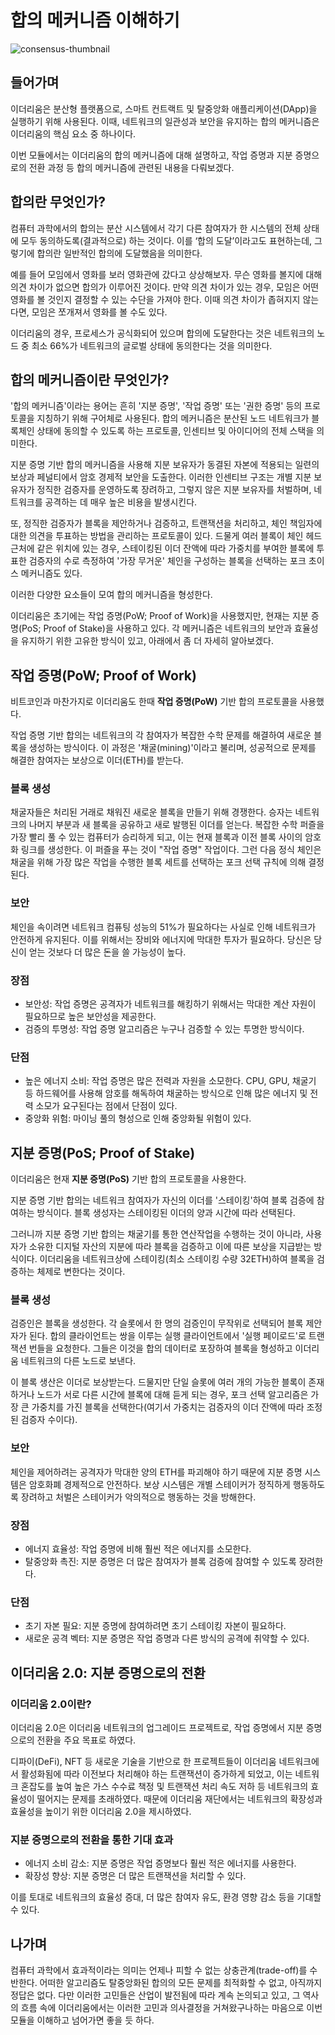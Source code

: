 # 합의 메커니즘 이해하기

![consensus-thumbnail](https://github.com/bohyunkang/road-to-bangkok/assets/65386533/e63054be-d856-464e-bc07-0622a01b217d)

## 들어가며

이더리움은 분산형 플랫폼으로, 스마트 컨트랙트 및 탈중앙화 애플리케이션(DApp)을 실행하기 위해 사용된다. 이때, 네트워크의 일관성과 보안을 유지하는 합의 메커니즘은 이더리움의 핵심 요소 중 하나이다.

이번 모듈에서는 이더리움의 합의 메커니즘에 대해 설명하고, 작업 증명과 지분 증명으로의 전환 과정 등 합의 메커니즘에 관련된 내용을 다뤄보겠다.

## 합의란 무엇인가?

컴퓨터 과학에서의 합의는 분산 시스템에서 각기 다른 참여자가 한 시스템의 전체 상태에 모두 동의하도록(결과적으로) 하는 것이다. 이를 ‘합의 도달’이라고도 표현하는데, 그렇기에 합의란 일반적인 합의에 도달했음을 의미한다.

예를 들어 모임에서 영화를 보러 영화관에 갔다고 상상해보자. 무슨 영화를 볼지에 대해 의견 차이가 없으면 합의가 이루어진 것이다. 만약 의견 차이가 있는 경우, 모임은 어떤 영화를 볼 것인지 결정할 수 있는 수단을 가져야 한다. 이때 의견 차이가 좁혀지지 않는다면, 모임은 쪼개져서 영화를 볼 수도 있다.

이더리움의 경우, 프로세스가 공식화되어 있으며 합의에 도달한다는 것은 네트워크의 노드 중 최소 66%가 네트워크의 글로벌 상태에 동의한다는 것을 의미한다.

## 합의 메커니즘이란 무엇인가?

'합의 메커니즘'이라는 용어는 흔히 '지분 증명', '작업 증명' 또는 '권한 증명' 등의 프로토콜을 지칭하기 위해 구어체로 사용된다. 합의 메커니즘은 분산된 노드 네트워크가 블록체인 상태에 동의할 수 있도록 하는 프로토콜, 인센티브 및 아이디어의 전체 스택을 의미한다.

지분 증명 기반 합의 메커니즘을 사용해 지분 보유자가 동결된 자본에 적용되는 일련의 보상과 페널티에서 암호 경제적 보안을 도출한다. 이러한 인센티브 구조는 개별 지분 보유자가 정직한 검증자를 운영하도록 장려하고, 그렇지 않은 지분 보유자를 처벌하며, 네트워크를 공격하는 데 매우 높은 비용을 발생시킨다.

또, 정직한 검증자가 블록을 제안하거나 검증하고, 트랜잭션을 처리하고, 체인 책임자에 대한 의견을 투표하는 방법을 관리하는 프로토콜이 있다. 드물게 여러 블록이 체인 헤드 근처에 같은 위치에 있는 경우, 스테이킹된 이더 잔액에 따라 가중치를 부여한 블록에 투표한 검증자의 수로 측정하여 '가장 무거운' 체인을 구성하는 블록을 선택하는 포크 초이스 메커니즘도 있다.

이러한 다양한 요소들이 모여 합의 메커니즘을 형성한다.

이더리움은 초기에는 작업 증명(PoW; Proof of Work)을 사용했지만, 현재는 지분 증명(PoS; Proof of Stake)을 사용하고 있다. 각 메커니즘은 네트워크의 보안과 효율성을 유지하기 위한 고유한 방식이 있고, 아래에서 좀 더 자세히 알아보겠다.

## 작업 증명(PoW; Proof of Work)

비트코인과 마찬가지로 이더리움도 한때 **작업 증명(PoW)** 기반 합의 프로토콜을 사용했다.

작업 증명 기반 합의는 네트워크의 각 참여자가 복잡한 수학 문제를 해결하여 새로운 블록을 생성하는 방식이다. 이 과정은 '채굴(mining)'이라고 불리며, 성공적으로 문제를 해결한 참여자는 보상으로 이더(ETH)를 받는다.

### 블록 생성

채굴자들은 처리된 거래로 채워진 새로운 블록을 만들기 위해 경쟁한다. 승자는 네트워크의 나머지 부분과 새 블록을 공유하고 새로 발행된 이더를 얻는다. 복잡한 수학 퍼즐을 가장 빨리 풀 수 있는 컴퓨터가 승리하게 되고, 이는 현재 블록과 이전 블록 사이의 암호화 링크를 생성한다. 이 퍼즐을 푸는 것이 "작업 증명" 작업이다. 그런 다음 정식 체인은 채굴을 위해 가장 많은 작업을 수행한 블록 세트를 선택하는 포크 선택 규칙에 의해 결정된다.

### 보안

체인을 속이려면 네트워크 컴퓨팅 성능의 51%가 필요하다는 사실로 인해 네트워크가 안전하게 유지된다. 이를 위해서는 장비와 에너지에 막대한 투자가 필요하다. 당신은 당신이 얻는 것보다 더 많은 돈을 쓸 가능성이 높다.

### 장점

- 보안성: 작업 증명은 공격자가 네트워크를 해킹하기 위해서는 막대한 계산 자원이 필요하므로 높은 보안성을 제공한다.
- 검증의 투명성: 작업 증명 알고리즘은 누구나 검증할 수 있는 투명한 방식이다.

### 단점

- 높은 에너지 소비: 작업 증명은 많은 전력과 자원을 소모한다. CPU, GPU, 채굴기 등 하드웨어를 사용해 암호를 해독하여 채굴하는 방식으로 인해 많은 에너지 및 전력 소모가 요구된다는 점에서 단점이 있다.
- 중앙화 위험: 마이닝 풀의 형성으로 인해 중앙화될 위험이 있다.

## 지분 증명(PoS; Proof of Stake)

이더리움은 현재 **지분 증명(PoS)** 기반 합의 프로토콜을 사용한다.

지분 증명 기반 합의는 네트워크 참여자가 자신의 이더를 '스테이킹'하여 블록 검증에 참여하는 방식이다. 블록 생성자는 스테이킹된 이더의 양과 시간에 따라 선택된다.

그러니까 지분 증명 기반 합의는 채굴기를 통한 연산작업을 수행하는 것이 아니라, 사용자가 소유한 디지털 자산의 지분에 따라 블록을 검증하고 이에 따른 보상을 지급받는 방식이다. 이더리움을 네트워크상에 스테이킹(최소 스테이킹 수량 32ETH)하여 블록을 검증하는 체제로 변한다는 것이다.

### 블록 생성

검증인은 블록을 생성한다. 각 슬롯에서 한 명의 검증인이 무작위로 선택되어 블록 제안자가 된다. 합의 클라이언트는 쌍을 이루는 실행 클라이언트에서 '실행 페이로드'로 트랜잭션 번들을 요청한다. 그들은 이것을 합의 데이터로 포장하여 블록을 형성하고 이더리움 네트워크의 다른 노드로 보낸다.

이 블록 생산은 이더로 보상받는다. 드물지만 단일 슬롯에 여러 개의 가능한 블록이 존재하거나 노드가 서로 다른 시간에 블록에 대해 듣게 되는 경우, 포크 선택 알고리즘은 가장 큰 가중치를 가진 블록을 선택한다(여기서 가중치는 검증자의 이더 잔액에 따라 조정된 검증자 수이다).

### 보안

체인을 제어하려는 공격자가 막대한 양의 ETH를 파괴해야 하기 때문에 지분 증명 시스템은 암호화폐 경제적으로 안전하다. 보상 시스템은 개별 스테이커가 정직하게 행동하도록 장려하고 처벌은 스테이커가 악의적으로 행동하는 것을 방해한다.

### 장점

- 에너지 효율성: 작업 증명에 비해 훨씬 적은 에너지를 소모한다.
- 탈중앙화 촉진: 지분 증명은 더 많은 참여자가 블록 검증에 참여할 수 있도록 장려한다.

### 단점

- 초기 자본 필요: 지분 증명에 참여하려면 초기 스테이킹 자본이 필요하다.
- 새로운 공격 벡터: 지분 증명은 작업 증명과 다른 방식의 공격에 취약할 수 있다.

## 이더리움 2.0: 지분 증명으로의 전환

### 이더리움 2.0이란?

이더리움 2.0은 이더리움 네트워크의 업그레이드 프로젝트로, 작업 증명에서 지분 증명으로의 전환을 주요 목표로 하였다.

디파이(DeFi), NFT 등 새로운 기술을 기반으로 한 프로젝트들이 이더리움 네트워크에서 활성화됨에 따라 이전보다 처리해야 하는 트랜잭션이 증가하게 되었고, 이는 네트워크 혼잡도를 높여 높은 가스 수수료 책정 및 트랜잭션 처리 속도 저하 등 네트워크의 효율성이 떨어지는 문제를 초래하였다. 때문에 이더리움 재단에서는 네트워크의 확장성과 효율성을 높이기 위한 이더리움 2.0을 제시하였다.

### 지분 증명으로의 전환을 통한 기대 효과

- 에너지 소비 감소: 지분 증명은 작업 증명보다 훨씬 적은 에너지를 사용한다.
- 확장성 향상: 지분 증명은 더 많은 트랜잭션을 처리할 수 있다.

이를 토대로 네트워크의 효율성 증대, 더 많은 참여자 유도, 환경 영향 감소 등을 기대할 수 있다.

## 나가며

컴퓨터 과학에서 효과적이라는 의미는 언제나 피할 수 없는 상충관계(trade-off)를 수반한다. 어떠한 알고리즘도 탈중앙화된 합의의 모든 문제를 최적화할 수 없고, 아직까지 정답은 없다. 다만 이러한 고민들은 산업이 발전됨에 따라 계속 논의되고 있고, 그 역사의 흐름 속에 이더리움에서는 이러한 고민과 의사결정을 거쳐왔구나하는 마음으로 이번 모듈을 이해하고 넘어가면 좋을 듯 하다.
